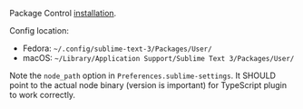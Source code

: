 Package Control [installation](https://packagecontrol.io/installation).

Config location:

* Fedora: `~/.config/sublime-text-3/Packages/User/`
* macOS: `~/Library/Application Support/Sublime Text 3/Packages/User/`

Note the `node_path` option in `Preferences.sublime-settings`.
It SHOULD point to the actual node binary (version is important) for TypeScript plugin to work correctly.
